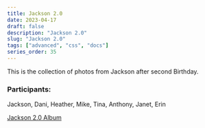 ```yaml
---
title: Jackson 2.0
date: 2023-04-17
draft: false
description: "Jackson 2.0"
slug: "Jackson 2.0"
tags: ["advanced", "css", "docs"]
series_order: 35
---
```


This is the collection of photos from Jackson after second Birthday.



### Participants:
Jackson, Dani, Heather, Mike, Tina, Anthony, Janet, Erin

[Jackson 2.0 Album](https://photos.app.goo.gl/xEVQAgtPKqi8ZH6CA)

